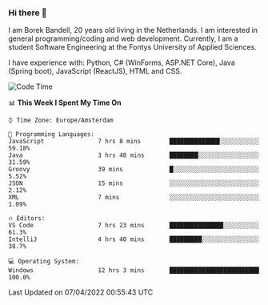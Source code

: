 ### Hi there 👋

I am Borek Bandell, 20 years old living in the Netherlands. I am interested in general programming/coding and web development. Currently, I am a student Software Engineering at the Fontys University of Applied Sciences.

I have experience with: Python, C# (WinForms, ASP.NET Core), Java (Spring boot), JavaScript (ReactJS), HTML and CSS.

<!--START_SECTION:waka-->
![Code Time](http://img.shields.io/badge/Code%20Time-60%20hrs%2047%20mins-blue)

📊 **This Week I Spent My Time On** 

```text
⌚︎ Time Zone: Europe/Amsterdam

💬 Programming Languages: 
JavaScript               7 hrs 8 mins        ██████████████░░░░░░░░░░░   59.18% 
Java                     3 hrs 48 mins       ████████░░░░░░░░░░░░░░░░░   31.59% 
Groovy                   39 mins             █░░░░░░░░░░░░░░░░░░░░░░░░   5.52% 
JSON                     15 mins             ░░░░░░░░░░░░░░░░░░░░░░░░░   2.12% 
XML                      7 mins              ░░░░░░░░░░░░░░░░░░░░░░░░░   1.09%

🔥 Editors: 
VS Code                  7 hrs 23 mins       ███████████████░░░░░░░░░░   61.3% 
IntelliJ                 4 hrs 40 mins       █████████░░░░░░░░░░░░░░░░   38.7%

💻 Operating System: 
Windows                  12 hrs 3 mins       █████████████████████████   100.0%

```


 Last Updated on 07/04/2022 00:55:43 UTC
<!--END_SECTION:waka-->

<!--**tcBorek2002/tcBorek2002** is a ✨ _special_ ✨ repository because its `README.md` (this file) appears on your GitHub profile.

Here are some ideas to get you started:

- 🔭 I’m currently working on ...
- 🌱 I’m currently learning ...
- 👯 I’m looking to collaborate on ...
- 🤔 I’m looking for help with ...
- 💬 Ask me about ...
- 📫 How to reach me: ...
- 😄 Pronouns: ...
- ⚡ Fun fact: ...
-->
